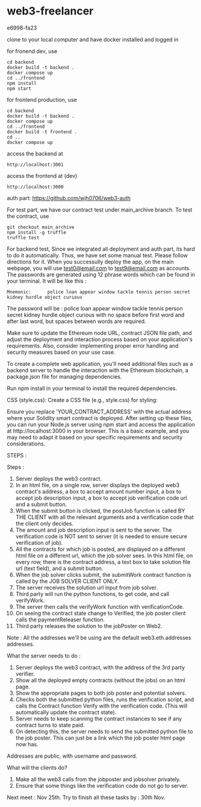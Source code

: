 # web3-freelancer
e6998-fa23

clone to your local computer and have docker installed and logged in

for fronend dev, use
```
cd backend
docker build -t backend .
docker compose up
cd ../frontend
npm install
npm start
```
for frontend production, use

```
cd backend
docker build -t backend .
docker compose up
cd ../frontend
docker build -t frontend .
cd ..
docker compose up
```

access the backend at
```
http://localhost:3001
```
access the frontend at (dev)
```
http://localhost:3000
```


auth part: https://github.com/wjh0706/web3-auth

For test part, we have our contract test under main_archive branch.
To test the contract, use 
```
git checkout main_archive
npm install -g truffle
truffle test
```
For backend test, Since we integrated all deployment and auth part, its hard to do it automatically.
Thus, we have set some manual test. Please follow directions for it.
When you successully deploy the app, on the main webpage, you will use test0@email.com to test9@email.com as accounts.
The passwords are generated using 12 phrase words which can be found in your terminal.
It will be like this : 
```
Mnemonic:      police loan appear window tackle tennis person secret kidney hurdle object curious
```
The password will be : police loan appear window tackle tennis person secret kidney hurdle object curious
with no space before first word and after last word, but spaces between words are required.


Make sure to update the Ethereum node URL, contract JSON file path, and adjust the deployment and interaction process based on your application's requirements. 
Also, consider implementing proper error handling and security measures based on your use case.

To create a complete web application, you'll need additional files such as a backend server to handle the interaction with the Ethereum blockchain, 
a package.json file for managing dependencies.

Run npm install in your terminal to install the required dependencies.

CSS (style.css):
Create a CSS file (e.g., style.css) for styling:

Ensure you replace 'YOUR_CONTRACT_ADDRESS' with the actual address where your Solidity smart contract is deployed. After setting up these files, you can run your Node.js server using npm start and access the application at http://localhost:3000 in your browser. This is a basic example, and you may need to adapt it based on your specific requirements and security considerations.


STEPS : 

Steps :
1. Server deploys the web3 contract. 
2. In an html file, on a single row, server displays the deployed web3 contract's address, a box to accept amount number input, a box to accept job description input, a box to accept job verification code url and a submit button.
3. When the submit button is clicked, the postJob function is called BY THE CLIENT with all the relevant arguments and a verification code that the client only decides.
4. The amount and job description input is sent to the server. The verification code is NOT sent to server (it is needed to ensure secure verification of job).
5. All the contracts for which job is posted, are displayed on a different html file on a different url, which the job solver sees. In this html file, on every row, there is the contract address, a text box to take solution file url (text field), and a submit button.
6. When the job solver clicks submit, the submitWork contract function is called by the JOB SOLVER CLIENT ONLY.
7. The server receives the solution url input from job solver. 
8. Third party will run the python functions, to get code, and call verifyWork.
8. The server then calls the verifyWork function with verificationCode.
9. On seeing the contract state change to Verified, the job poster client calls the paymentReleaser function.
10. Third party releases the solution to the jobPoster on Web2.

Note : All the addresses we'll be using are the default web3.eth.addresses addresses.

What the server needs to do :

1. Server deploys the web3 contract, with the address of the 3rd party verifier. 
2. Show all the deployed empty contracts (without the jobs) on an html page. 
3. Show the appropriate pages to both job poster and potential solvers.
4. Checks both the submitted python files, runs the verification script, and calls the Contract function Verify with the verification code. (This will automatically update the contract state).
5. Server needs to keep scanning the contract instances to see if any contract turns to state paid. 
6. On detecting this, the server needs to send the submitted python file to the job poster. This can just be a link which the job poster html page now has.

Addresses are public, with username and password.

What will the clients do?

1. Make all the web3 calls from the jobposter and jobsolver privately.
2. Ensure that some things like the verification code do not go to server.

Next meet : Nov 25th.
Try to finish all these tasks by : 30th Nov.
